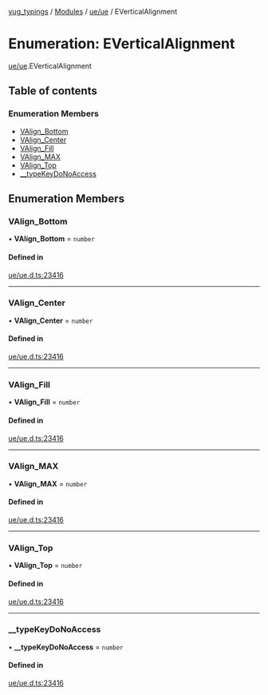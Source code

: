[yug_typings](../README.md) / [Modules](../modules.md) / [ue/ue](../modules/ue_ue.md) / EVerticalAlignment

# Enumeration: EVerticalAlignment

[ue/ue](../modules/ue_ue.md).EVerticalAlignment

## Table of contents

### Enumeration Members

- [VAlign\_Bottom](ue_ue.EVerticalAlignment.md#valign_bottom)
- [VAlign\_Center](ue_ue.EVerticalAlignment.md#valign_center)
- [VAlign\_Fill](ue_ue.EVerticalAlignment.md#valign_fill)
- [VAlign\_MAX](ue_ue.EVerticalAlignment.md#valign_max)
- [VAlign\_Top](ue_ue.EVerticalAlignment.md#valign_top)
- [\_\_typeKeyDoNoAccess](ue_ue.EVerticalAlignment.md#__typekeydonoaccess)

## Enumeration Members

### VAlign\_Bottom

• **VAlign\_Bottom** = `number`

#### Defined in

[ue/ue.d.ts:23416](https://github.com/YugMetaverse/yug_typings/blob/25cad34/ue/ue.d.ts#L23416)

___

### VAlign\_Center

• **VAlign\_Center** = `number`

#### Defined in

[ue/ue.d.ts:23416](https://github.com/YugMetaverse/yug_typings/blob/25cad34/ue/ue.d.ts#L23416)

___

### VAlign\_Fill

• **VAlign\_Fill** = `number`

#### Defined in

[ue/ue.d.ts:23416](https://github.com/YugMetaverse/yug_typings/blob/25cad34/ue/ue.d.ts#L23416)

___

### VAlign\_MAX

• **VAlign\_MAX** = `number`

#### Defined in

[ue/ue.d.ts:23416](https://github.com/YugMetaverse/yug_typings/blob/25cad34/ue/ue.d.ts#L23416)

___

### VAlign\_Top

• **VAlign\_Top** = `number`

#### Defined in

[ue/ue.d.ts:23416](https://github.com/YugMetaverse/yug_typings/blob/25cad34/ue/ue.d.ts#L23416)

___

### \_\_typeKeyDoNoAccess

• **\_\_typeKeyDoNoAccess** = `number`

#### Defined in

[ue/ue.d.ts:23416](https://github.com/YugMetaverse/yug_typings/blob/25cad34/ue/ue.d.ts#L23416)
